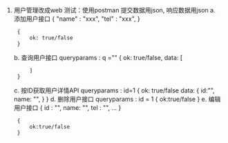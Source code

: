 1. 用户管理改成web
   测试：使用postman
   提交数据用json, 响应数据用json
    a. 添加用户接口
        {
            "name" : "xxx",
            "tel" : "xxx",
        }

        {
            ok: true/false
        }
    b. 查询用户接口
        queryparams : q =""
        {
            ok: true/false,
            data: [

            ]
        }

    c. 按ID获取用户详情API
        queryparams : id=1
        {
            ok: true/false
            data: {
                id:"",
                name: "",
            }
        }
    d. 删除用户接口
        queryparams : id = 1
        {
            ok:true/false
        }
    e. 编辑用户接口
        {
            id : "",
            name: "",
            tel : "",
            ...
        }

        {
            ok:true/false
        }